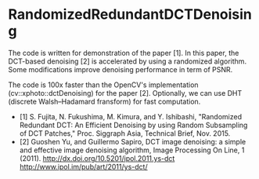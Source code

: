 # RandomizedRedundantDCTDenoising

The code is written for demonstration of the paper [1].
In this paper, the DCT-based denoising [2] is accelerated by using a randomized algorithm.
Some modifications improve denoising performance in term of PSNR.

The code is 100x faster than the OpenCV's implementation (cv::xphoto::dctDenoising) for the paper [2].
Optionally, we can use DHT (discrete Walsh–Hadamard fransform) for fast computation.

* [1] S. Fujita, N. Fukushima, M. Kimura, and Y. Ishibashi, "Randomized Redundant DCT: An Efficient Denoising by using Random Subsampling of DCT Patches," Proc. Siggraph Asia, Technical Brief, Nov. 2015.
* [2] Guoshen Yu, and Guillermo Sapiro, DCT image denoising: a simple and effective image denoising algorithm, Image Processing On Line, 1 (2011). http://dx.doi.org/10.5201/ipol.2011.ys-dct
http://www.ipol.im/pub/art/2011/ys-dct/





